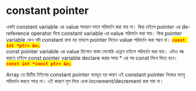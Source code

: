 # constant pointer

একটা constant variable এর value সাধারণ ভাবে পরিবর্তন করা যায় না। কিন্ত চাইলে pointer এর de-reference operator দিয়ে constant variable এর value পরিবর্তন করা যায়। কিন্ত pointer variable কেও যদি constant রাখা হয় তাহলে pointer দিয়েও value পরিবর্তন করা সম্ভব না। <mark style="color:red;">**`const int *ptr= &n;`**</mark>\
const pointer variable এর value হিসেবে থাকা মেমোরি এড্রেস চাইলে পরিবর্তন করা যায়। এটাও বন্ধ করতে চাইলে const pointer variable declare করার সময় \* এর পর const লিখে দিতে হবে। <mark style="color:red;">**`const int *const ptr= &n;`**</mark>

Array তে দ্বিতীয় টাইপের constant pointer ব্যবহৃত হয় কারণ এই constant pointer নিজের ভ্যালু পরিবর্তন করতে পারে না। এই কারণে লুপ দিয়ে একে increment/decrement করা যায় না।
